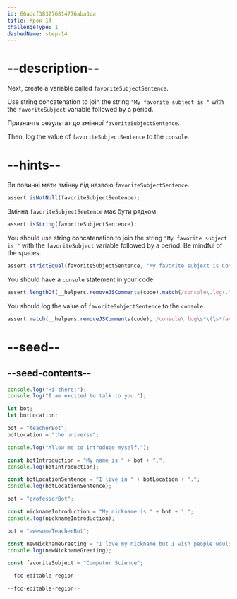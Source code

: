```yaml
---
id: 66adcf383276814776aba3ca
title: Крок 14
challengeType: 1
dashedName: step-14
---
```


# --description--

Next, create a variable called `favoriteSubjectSentence`.

Use string concatenation to join the string `"My favorite subject is "` with the `favoriteSubject` variable followed by a period.

Призначте результат до змінної `favoriteSubjectSentence`.

Then, log the value of `favoriteSubjectSentence` to the `console`.

# --hints--

Ви повинні мати змінну під назвою `favoriteSubjectSentence`.

```js
assert.isNotNull(favoriteSubjectSentence);
```

Змінна `favoriteSubjectSentence` має бути рядком.

```js
assert.isString(favoriteSubjectSentence);
```

You should use string concatenation to join the string `"My favorite subject is "` with the `favoriteSubject` variable followed by a period. Be mindful of the spaces.

```js
assert.strictEqual(favoriteSubjectSentence, "My favorite subject is Computer Science.");
```

You should have a `console` statement in your code.

```js
assert.lengthOf(__helpers.removeJSComments(code).match(/console\.log(.*)/g), 8);
```

You should log the value of `favoriteSubjectSentence` to the `console`.

```js
assert.match(__helpers.removeJSComments(code), /console\.log\s*\(\s*favoriteSubjectSentence\s*\)/);
```

# --seed--

## --seed-contents--

```js
console.log("Hi there!");
console.log("I am excited to talk to you.");

let bot;
let botLocation;

bot = "teacherBot";
botLocation = "the universe";

console.log("Allow me to introduce myself.");

const botIntroduction = "My name is " + bot + ".";
console.log(botIntroduction);

const botLocationSentence = "I live in " + botLocation + ".";
console.log(botLocationSentence);

bot = "professorBot";

const nicknameIntroduction = "My nickname is " + bot + ".";
console.log(nicknameIntroduction);

bot = "awesomeTeacherBot";

const newNicknameGreeting = "I love my nickname but I wish people would call me " + bot + ".";
console.log(newNicknameGreeting);

const favoriteSubject = "Computer Science";

--fcc-editable-region--

--fcc-editable-region--
```
